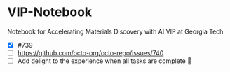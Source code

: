 # VIP-Notebook
Notebook for Accelerating Materials Discovery with AI VIP at Georgia Tech 
- [x] #739
- [ ] https://github.com/octo-org/octo-repo/issues/740
- [ ] Add delight to the experience when all tasks are complete :tada:
